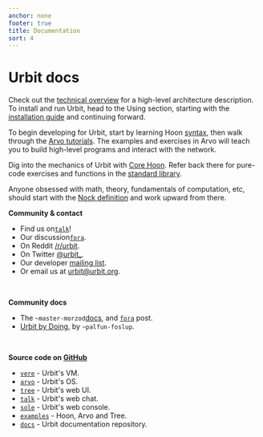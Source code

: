 ```yaml
---
anchor: none
footer: true
title: Documentation
sort: 4
---
```


<div class="lead">
    <div class="logo inverse"></div>
    <h1 class="blue i-b">Urbit docs</h1>
</div>

<div class="col-md-12 head">

<div class="col-md-8">

Check out the [technical overview](about/overview) for a high-level
architecture description.  To install and run Urbit, head to the Using section, starting with the [installation guide](using/install) and continuing forward.

To begin developing for Urbit, start by learning Hoon [syntax](hoon/syntax),
then walk through the [Arvo tutorials](arvo). The examples and exercises
in Arvo will teach you to build high-level programs and interact with the network.

Dig into the mechanics of Urbit with [Core Hoon](hoon). Refer back
there for pure-code exercises and functions in the [standard library](hoon/library).

Anyone obsessed with math, theory, fundamentals of computation,
etc, should start with the [Nock definition](nock/definition) and work upward from there.

</div>

<div class="col-md-4">

<b>Community & contact</b>
<ul>
<li>Find us on<a href="https://urbit.org/stream"><code>talk</code></a>!</li>
<li>Our discussion<a href="http://urbit.org/fora/"><code>fora</code></a>.</li>
<li>On Reddit <a href="https://reddit.com/r/urbit">/r/urbit</a>.</li>
<li>On Twitter <a href="https://twitter.com/urbit_">@urbit_</a>.</li>
<li>Our developer <a href="https://groups.google.com/forum/#!forum/urbit-dev">mailing list</a>.</li>
<li>Or email us at <a href="mailto:urbit@urbit.org">urbit@urbit.org</a>.</li>
</ul>

<br />

<b>Community docs</b>
<ul>
<li>The <code>~master-morzod</code><a href="http://micnus-tarwyl-haltem-linhut--dilhul-talbes-wolnyx-lasbud.urbit.org/docs/">docs</a>, and <a href="http://urbit.org/fora/posts/~2016.12.25..06.35.44..a1ec~/"><code>fora</code></a> post.</li>
<li><a href="https://github.com/Fang-/Urbit-By-Doing">Urbit by Doing</a>, by <code>~palfun-foslup</code>.</li>
</ul>

<br />

<b>Source code on <a href="https://github.com/urbit">GitHub</a></b>
<ul>
<li><a href="https://github.com/urbit/urbit"><code>vere</code></a> - Urbit's VM.</li>
<li><a href="https://github.com/urbit/arvo"><code>arvo</code></a> - Urbit's OS.</li>
<li><a href="https://github.com/urbit/tree"><code>tree</code></a> - Urbit's web UI.</li>
<li><a href="https://github.com/urbit/talk"><code>talk</code></a> - Urbit's web chat.</li>
<li><a href="https://github.com/urbit/sole"><code>sole</code></a> - Urbit's web console.</li>
<li><a href="https://github.com/urbit/examples"><code>examples</code></a> - Hoon, Arvo and Tree.</li>
<li><a href="https://github.com/urbit/docs"><code>docs</code></a> - Urbit documentation repository.</li>
</ul>

</div>

</div>

<div class="sections">
    <kids grid="true"></kids>
</div>
